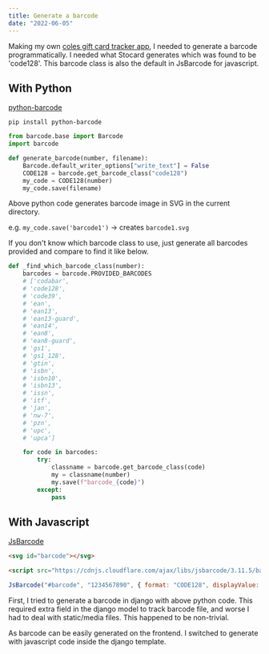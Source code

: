```yaml
---
title: Generate a barcode
date: "2022-06-05"
---
```


Making my own [coles gift card tracker app](https://github.com/minho42/coles),
I needed to generate a barcode programmatically. I needed what Stocard generates which was found to be 'code128'. This barcode class is also the default in JsBarcode for javascript.

## With Python

[python-barcode](https://github.com/WhyNotHugo/python-barcode)

```shell
pip install python-barcode
```

```python
from barcode.base import Barcode
import barcode

def generate_barcode(number, filename):
    Barcode.default_writer_options["write_text"] = False
    CODE128 = barcode.get_barcode_class("code128")
    my_code = CODE128(number)
    my_code.save(filename)
```

Above python code generates barcode image in SVG in the current directory.

e.g. `my_code.save('barcode1')` -> creates `barcode1.svg`

If you don't know which barcode class to use, just generate all barcodes provided and compare to find it like below.

```python
def _find_which_barcode_class(number):
    barcodes = barcode.PROVIDED_BARCODES
    # ['codabar',
    # 'code128',
    # 'code39',
    # 'ean',
    # 'ean13',
    # 'ean13-guard',
    # 'ean14',
    # 'ean8',
    # 'ean8-guard',
    # 'gs1',
    # 'gs1_128',
    # 'gtin',
    # 'isbn',
    # 'isbn10',
    # 'isbn13',
    # 'issn',
    # 'itf',
    # 'jan',
    # 'nw-7',
    # 'pzn',
    # 'upc',
    # 'upca']

    for code in barcodes:
        try:
            classname = barcode.get_barcode_class(code)
            my = classname(number)
            my.save(f"barcode_{code}")
        except:
            pass
```

## With Javascript

[JsBarcode](https://github.com/lindell/JsBarcode)

```html
<svg id="barcode"></svg>

<script src="https://cdnjs.cloudflare.com/ajax/libs/jsbarcode/3.11.5/barcodes/JsBarcode.code128.min.js"></script>
```

```js
JsBarcode("#barcode", "1234567890", { format: "CODE128", displayValue: false })
```

First, I tried to generate a barcode in django with above python code. This required extra field in the django model to track barcode file, and worse I had to deal with static/media files. This happened to be non-trivial.

As barcode can be easily generated on the frontend. I switched to generate with javascript code inside the django template.
